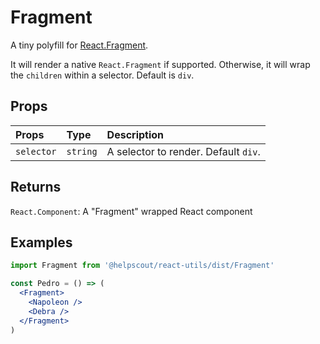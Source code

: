 # Fragment

A tiny polyfill for [React.Fragment](https://reactjs.org/docs/fragments.html).

It will render a native `React.Fragment` if supported. Otherwise, it will
wrap the `children` within a selector. Default is `div`.

## Props

| Props      | Type     | Description                          |
| :--------- | :------- | :----------------------------------- |
| `selector` | `string` | A selector to render. Default `div`. |

## Returns

`React.Component`: A "Fragment" wrapped React component

## Examples

```jsx
import Fragment from '@helpscout/react-utils/dist/Fragment'

const Pedro = () => (
  <Fragment>
    <Napoleon />
    <Debra />
  </Fragment>
)
```
